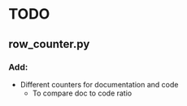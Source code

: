 # TODO

## row_counter.py

### Add:

- Different counters for documentation and code
    - To compare doc to code ratio